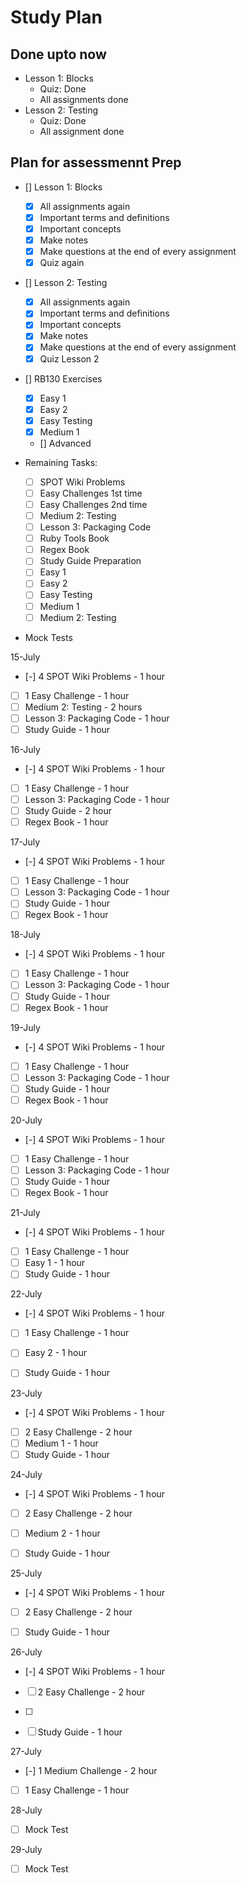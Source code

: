 # Study Plan

## Done upto now

- Lesson 1: Blocks
  - Quiz: Done
  - All assignments done
- Lesson 2: Testing
  - Quiz: Done
  - All assignment done

## Plan for assessmennt Prep

- [] Lesson 1: Blocks
  - [X] All assignments again
  - [X] Important terms and definitions
  - [X] Important concepts
  - [X] Make notes
  - [X] Make questions at the end of every assignment
  - [X] Quiz again

- [] Lesson 2: Testing
  - [X]  All assignments again
  - [X]  Important terms and definitions
  - [X]  Important concepts
  - [X]  Make notes
  - [X]  Make questions at the end of every assignment
  - [X] Quiz Lesson 2

- [] RB130 Exercises
  - [X] Easy 1
  - [X] Easy 2
  - [X] Easy Testing
  - [X] Medium 1
  - [] Advanced

- Remaining Tasks:
  - [ ] SPOT Wiki Problems
  - [ ] Easy Challenges 1st time
  - [ ] Easy Challenges 2nd time
  - [ ] Medium 2: Testing
  - [ ] Lesson 3: Packaging Code
  - [ ] Ruby Tools Book
  - [ ] Regex Book
  - [ ] Study Guide Preparation
  - [ ] Easy 1
  - [ ] Easy 2
  - [ ] Easy Testing
  - [ ] Medium 1
  - [ ] Medium 2: Testing

- Mock Tests

15-July
- [-] 4 SPOT Wiki Problems - 1 hour
- [ ] 1 Easy Challenge - 1 hour
- [ ] Medium 2: Testing - 2 hours
- [ ] Lesson 3: Packaging Code - 1 hour
- [ ] Study Guide - 1 hour

16-July
- [-] 4 SPOT Wiki Problems - 1 hour
- [ ] 1 Easy Challenge - 1 hour
- [ ] Lesson 3: Packaging Code - 1 hour
- [ ] Study Guide - 2 hour
- [ ] Regex Book - 1 hour

17-July
- [-] 4 SPOT Wiki Problems - 1 hour
- [ ] 1 Easy Challenge - 1 hour
- [ ] Lesson 3: Packaging Code - 1 hour
- [ ] Study Guide - 1 hour
- [ ] Regex Book - 1 hour

18-July
- [-] 4 SPOT Wiki Problems - 1 hour
- [ ] 1 Easy Challenge - 1 hour
- [ ] Lesson 3: Packaging Code - 1 hour
- [ ] Study Guide - 1 hour
- [ ] Regex Book - 1 hour

19-July
- [-] 4 SPOT Wiki Problems - 1 hour
- [ ] 1 Easy Challenge - 1 hour
- [ ] Lesson 3: Packaging Code - 1 hour
- [ ] Study Guide - 1 hour
- [ ] Regex Book - 1 hour

20-July
- [-] 4 SPOT Wiki Problems - 1 hour
- [ ] 1 Easy Challenge - 1 hour
- [ ] Lesson 3: Packaging Code - 1 hour
- [ ] Study Guide - 1 hour
- [ ] Regex Book - 1 hour

21-July
- [-] 4 SPOT Wiki Problems - 1 hour
- [ ] 1 Easy Challenge - 1 hour
- [ ] Easy 1 - 1 hour
- [ ] Study Guide - 1 hour

22-July
- [-] 4 SPOT Wiki Problems - 1 hour
- [ ] 1 Easy Challenge - 1 hour
- [ ] Easy 2 - 1 hour
- [ ] Study Guide - 1 hour


23-July
- [-] 4 SPOT Wiki Problems - 1 hour
- [ ] 2 Easy Challenge - 2 hour
- [ ] Medium 1 - 1 hour
- [ ] Study Guide - 1 hour

24-July
- [-] 4 SPOT Wiki Problems - 1 hour
- [ ] 2 Easy Challenge - 2 hour
- [ ] Medium 2 - 1 hour
- [ ] Study Guide - 1 hour


25-July
- [-] 4 SPOT Wiki Problems - 1 hour
- [ ] 2 Easy Challenge - 2 hour
- [ ] Study Guide - 1 hour


26-July
- [-] 4 SPOT Wiki Problems - 1 hour
- [ ] 2 Easy Challenge - 2 hour
- [ ] 
- [ ] Study Guide - 1 hour


27-July
- [-] 1 Medium Challenge - 2 hour
- [ ] 1 Easy Challenge - 1 hour

28-July

- [ ] Mock Test

29-July

- [ ] Mock Test


